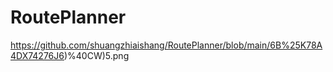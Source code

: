 # RoutePlanner
https://github.com/shuangzhiaishang/RoutePlanner/blob/main/6B%25K78A4DX74276J6)%40CW)5.png
